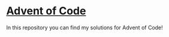 # [Advent of Code](https://adventofcode.com)

In this repository you can find my solutions for Advent of Code!
